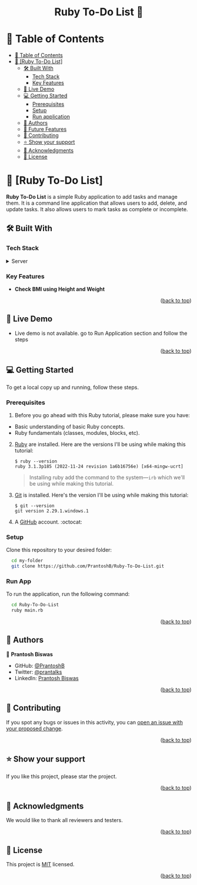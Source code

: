 <a name="readme-top"></a>

<div align="center">

  <h1><b>Ruby To-Do List 📝</b></h1>

</div>

<!-- TABLE OF CONTENTS -->

# 📗 Table of Contents

- [📗 Table of Contents](#-table-of-contents)
- [📝 \[Ruby To-Do List\] ](#-oop-school-library-)
  - [🛠 Built With ](#-built-with-)
    - [Tech Stack ](#tech-stack-)
    - [Key Features ](#key-features-)
  - [🚀 Live Demo ](#-live-demo-)
  - [💻 Getting Started ](#-getting-started-)
    - [Prerequisites](#prerequisites)
    - [Setup](#setup)
    - [Run application](#run-tests)
  - [👥 Authors ](#-authors-)
  - [🔭 Future Features ](#-future-features-)
  - [🤝 Contributing ](#-contributing-)
  - [⭐️ Show your support ](#️-show-your-support-)
  - [🙏 Acknowledgments ](#-acknowledgments-)
  - [📝 License ](#-license-)

<!-- PROJECT DESCRIPTION -->

# 📝 [Ruby To-Do List] <a name="about-project"></a>

**Ruby To-Do List** is a simple Ruby application to add tasks and manage them. It is a command line application that allows users to add, delete, and update tasks. It also allows users to mark tasks as complete or incomplete.

## 🛠 Built With <a name="built-with"></a>

### Tech Stack <a name="tech-stack"></a>

<details>
<summary>Server</summary>
  <ul>
    <li><a href="#">Ruby</a></li>
  </ul>
</details>

<!-- Features -->

### Key Features <a name="key-features"></a>

- **Check BMI using Height and Weight**


<p align="right">(<a href="#readme-top">back to top</a>)</p>

<!-- LIVE DEMO -->

## 🚀 Live Demo <a name="live-demo"></a>

- Live demo is not available. go to Run Application section and follow the steps

<p align="right">(<a href="#readme-top">back to top</a>)</p>

<!-- GETTING STARTED -->

## 💻 Getting Started <a name="getting-started"></a>

To get a local copy up and running, follow these steps.

### Prerequisites

1. Before you go ahead with this Ruby tutorial, please make sure you have:

- Basic understanding of basic Ruby concepts.
- Ruby fundamentals (classes, modules, blocks, etc).

2. [Ruby](https://rubyinstaller.org/downloads/) are installed. Here are the versions I'll be using while making this tutorial:

    ```shell
    $ ruby --version
    ruby 3.1.3p185 (2022-11-24 revision 1a6b16756e) [x64-mingw-ucrt]
    ```
    > Installing ruby add the command to the system—`irb` which we'll be using while making this tutorial.

3. [Git](https://git-scm.com/book/en/v2/Getting-Started-Installing-Git) is installed. Here's the version I'll be using while making this tutorial:

    ```shell
    $ git --version
    git version 2.29.1.windows.1
    ```

4. A [GitHub](https://github.com/signup) account. :octocat:

### Setup

Clone this repository to your desired folder:

```sh
  cd my-folder
  git clone https://github.com/PrantoshB/Ruby-To-Do-List.git

```
### Run App

To run the application, run the following command:

```sh
  cd Ruby-To-Do-List
  ruby main.rb
```

<p align="right">(<a href="#readme-top">back to top</a>)</p>

<!-- AUTHORS -->

## 👥 Authors <a name="authors"></a>

👤 **Prantosh Biswas**

- GitHub: [@PrantoshB](https://github.com/PrantoshB)
- Twitter: [@prantalks](https://twitter.com/prantalks)
- LinkedIn: [Prantosh Biswas](https://linkedin.com/in/prantosh)


<p align="right">(<a href="#readme-top">back to top</a>)</p>


<!-- CONTRIBUTING -->

## 🤝 Contributing <a name="contributing"></a>

If you spot any bugs or issues in this activity, you can [open an issue with your proposed change](../../issues/).

<p align="right">(<a href="#readme-top">back to top</a>)</p>

<!-- SUPPORT -->

## ⭐️ Show your support <a name="support"></a>

If you like this project, please star the project.

<p align="right">(<a href="#readme-top">back to top</a>)</p>

<!-- ACKNOWLEDGEMENTS -->

## 🙏 Acknowledgments <a name="acknowledgements"></a>

We would like to thank all reviewers and testers.

<p align="right">(<a href="#readme-top">back to top</a>)</p>

## 📝 License <a name="license"></a>

This project is [MIT](./LICENSE) licensed.

<p align="right">(<a href="#readme-top">back to top</a>)</p>
